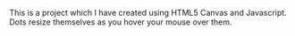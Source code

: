 This is a project which I have created using HTML5 Canvas and Javascript.
Dots resize themselves as you hover your mouse over them.
